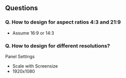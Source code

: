 
## Questions
### Q. How to design for aspect ratios 4:3 and 21:9
* Assume 16:9 or 14:3


### Q. How to design for different resolutions?
Panel Settings
* Scale with Screensize
* 1920x1080



